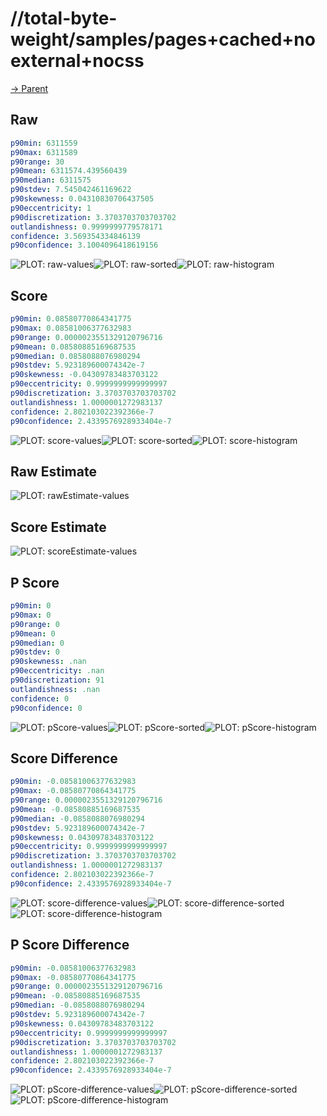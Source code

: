 
# //total-byte-weight/samples/pages+cached+noexternal+nocss

[→ Parent](../..)


## Raw


```yaml
p90min: 6311559
p90max: 6311589
p90range: 30
p90mean: 6311574.439560439
p90median: 6311575
p90stdev: 7.545042461169622
p90skewness: 0.04310830706437505
p90eccentricity: 1
p90discretization: 3.3703703703703702
outlandishness: 0.9999999779578171
confidence: 3.569354334846139
p90confidence: 3.1004096418619156

```

![PLOT: raw-values](./raw/values.svg)![PLOT: raw-sorted](./raw/sorted.svg)![PLOT: raw-histogram](./raw/histogram.svg)
## Score


```yaml
p90min: 0.08580770864341775
p90max: 0.08581006377632983
p90range: 0.0000023551329120796716
p90mean: 0.08580885169687535
p90median: 0.0858088076980294
p90stdev: 5.923189600074342e-7
p90skewness: -0.04309783483703122
p90eccentricity: 0.9999999999999997
p90discretization: 3.3703703703703702
outlandishness: 1.0000001272983137
confidence: 2.802103022392366e-7
p90confidence: 2.4339576928933404e-7

```

![PLOT: score-values](./score/values.svg)![PLOT: score-sorted](./score/sorted.svg)![PLOT: score-histogram](./score/histogram.svg)
## Raw Estimate

![PLOT: rawEstimate-values](./rawEstimate/values.svg)
## Score Estimate

![PLOT: scoreEstimate-values](./scoreEstimate/values.svg)
## P Score


```yaml
p90min: 0
p90max: 0
p90range: 0
p90mean: 0
p90median: 0
p90stdev: 0
p90skewness: .nan
p90eccentricity: .nan
p90discretization: 91
outlandishness: .nan
confidence: 0
p90confidence: 0

```

![PLOT: pScore-values](./pScore/values.svg)![PLOT: pScore-sorted](./pScore/sorted.svg)![PLOT: pScore-histogram](./pScore/histogram.svg)
## Score Difference


```yaml
p90min: -0.08581006377632983
p90max: -0.08580770864341775
p90range: 0.0000023551329120796716
p90mean: -0.08580885169687535
p90median: -0.0858088076980294
p90stdev: 5.923189600074342e-7
p90skewness: 0.04309783483703122
p90eccentricity: 0.9999999999999997
p90discretization: 3.3703703703703702
outlandishness: 1.0000001272983137
confidence: 2.802103022392366e-7
p90confidence: 2.4339576928933404e-7

```

![PLOT: score-difference-values](./score-difference/values.svg)![PLOT: score-difference-sorted](./score-difference/sorted.svg)![PLOT: score-difference-histogram](./score-difference/histogram.svg)
## P Score Difference


```yaml
p90min: -0.08581006377632983
p90max: -0.08580770864341775
p90range: 0.0000023551329120796716
p90mean: -0.08580885169687535
p90median: -0.0858088076980294
p90stdev: 5.923189600074342e-7
p90skewness: 0.04309783483703122
p90eccentricity: 0.9999999999999997
p90discretization: 3.3703703703703702
outlandishness: 1.0000001272983137
confidence: 2.802103022392366e-7
p90confidence: 2.4339576928933404e-7

```

![PLOT: pScore-difference-values](./pScore-difference/values.svg)![PLOT: pScore-difference-sorted](./pScore-difference/sorted.svg)![PLOT: pScore-difference-histogram](./pScore-difference/histogram.svg)